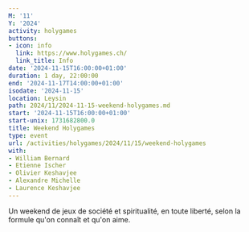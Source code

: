 ```yaml
---
M: '11'
Y: '2024'
activity: holygames
buttons:
- icon: info
  link: https://www.holygames.ch/
  link_title: Info
date: '2024-11-15T16:00:00+01:00'
duration: 1 day, 22:00:00
end: '2024-11-17T14:00:00+01:00'
isodate: '2024-11-15'
location: Leysin
path: 2024/11/2024-11-15-weekend-holygames.md
start: '2024-11-15T16:00:00+01:00'
start-unix: 1731682800.0
title: Weekend Holygames
type: event
url: /activities/holygames/2024/11/15/weekend-holygames
with:
- William Bernard
- Etienne Ischer
- Olivier Keshavjee
- Alexandre Michelle
- Laurence Keshavjee
---
```

Un weekend de jeux de société et spiritualité, en toute liberté, selon la formule qu&#39;on connaît et qu&#39;on aime.